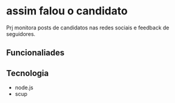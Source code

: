 # assim falou o candidato
Prj monitora posts de candidatos nas redes sociais e feedback de seguidores.

## Funcionaliades


## Tecnologia
- node.js
- scup
